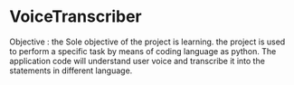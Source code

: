 # VoiceTranscriber
Objective : the Sole objective of the project is learning. the project is used to perform a specific task by means of coding language as python. The application code will understand user voice and transcribe it into the statements in different language.
